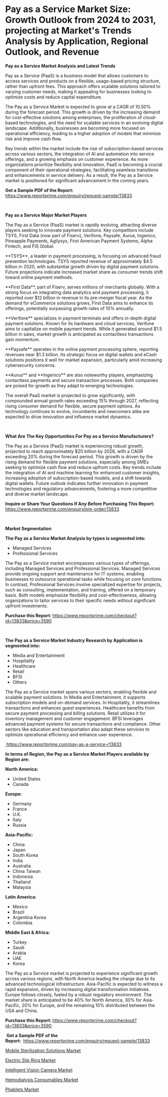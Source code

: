 <p><h1>Pay as a Service Market Size: Growth Outlook from 2024 to 2031, projecting at Market's Trends Analysis by Application, Regional Outlook, and Revenue</h1></p><p><strong>Pay as a Service Market Analysis and Latest Trends</strong></p>
<p><p>Pay as a Service (PaaS) is a business model that allows customers to access services and products on a flexible, usage-based pricing structure, rather than upfront fees. This approach offers scalable solutions tailored to varying customer needs, making it appealing for businesses looking to optimize costs and reduce capital expenditure.</p><p>The Pay as a Service Market is expected to grow at a CAGR of 10.50% during the forecast period. This growth is driven by the increasing demand for cost-effective solutions among enterprises, the proliferation of cloud-based technologies, and the need for scalable services in an evolving digital landscape. Additionally, businesses are becoming more focused on operational efficiency, leading to a higher adoption of models that minimize risk and improve cash flow.</p><p>Key trends within the market include the rise of subscription-based services across various sectors, the integration of AI and automation into service offerings, and a growing emphasis on customer experience. As more organizations prioritize flexibility and innovation, PaaS is becoming a crucial component of their operational strategies, facilitating seamless transitions and enhancements in service delivery. As a result, the Pay as a Service market is positioned for significant advancement in the coming years.</p></p>
<p><strong>Get a Sample PDF of the Report:&nbsp;</strong> <a href="https://www.reportprime.com/enquiry/request-sample/13833?utm_campaign=1470&utm_medium=2&utm_source=Github&utm_content=ia&utm_term=11102024&utm_id=pay-as-a-service">https://www.reportprime.com/enquiry/request-sample/13833</a></p>
<p>&nbsp;</p>
<p><strong>Pay as a Service Major Market Players</strong></p>
<p><p>The Pay as a Service (PaaS) market is rapidly evolving, attracting diverse players seeking to innovate payment solutions. Key competitors include TSYS, First Data (now part of Fiserv), Verifone, Paysafe, Aurus, Ingenico, Pineapple Payments, Agilysys, First American Payment Systems, Alpha Fintech, and FIS Global.</p><p>**TSYS**, a leader in payment processing, is focusing on advanced fraud prevention technologies. TSYS reported revenue of approximately $4.5 billion in 2020, with substantial growth driven by digital payment solutions. Future projections indicate increased market share as consumer trends shift toward online payment methods.</p><p>**First Data**, part of Fiserv, serves millions of merchants globally. With a strong focus on integrating data analytics and payment processing, it reported over $12 billion in revenue in its pre-merger fiscal year. As the demand for eCommerce solutions grows, First Data aims to enhance its offerings, potentially surpassing growth rates of 10% annually.</p><p>**Verifone** specializes in payment terminals and offers in-depth digital payment solutions. Known for its hardware and cloud services, Verifone aims to capitalize on mobile payment trends. While it generated around $1.5 billion in sales, market growth is anticipated as contactless transactions gain momentum.</p><p>**Paysafe** operates in the online payment processing sphere, reporting revenues near $1.3 billion. Its strategic focus on digital wallets and eCash solutions positions it well for market expansion, particularly amid increasing cybersecurity concerns.</p><p>**Aurus** and **Ingenico** are also noteworthy players, emphasizing contactless payments and secure transaction processes. Both companies are poised for growth as they adapt to emerging technologies.</p><p>The overall PaaS market is projected to grow significantly, with compounded annual growth rates exceeding 15% through 2027, reflecting rising consumer demand for flexible, secure payment options. As technology continues to evolve, incumbents and newcomers alike are expected to drive innovation and influence market dynamics.</p></p>
<p>&nbsp;</p>
<p><strong>What Are The Key Opportunities For Pay as a Service Manufacturers?</strong></p>
<p><p>The Pay as a Service (PaaS) market is experiencing robust growth, projected to reach approximately $20 billion by 2026, with a CAGR exceeding 20% during the forecast period. This growth is driven by the rising demand for flexible payment solutions, especially among SMEs seeking to optimize cash flow and reduce upfront costs. Key trends include the integration of AI and machine learning for enhanced customer insights, increasing adoption of subscription-based models, and a shift towards digital wallets. Future outlook indicates further innovation in payment technologies and regulatory advancements, fostering a more competitive and diverse market landscape.</p></p>
<p><strong>Inquire or Share Your Questions If Any Before Purchasing This Report:</strong> <a href="https://www.reportprime.com/enquiry/pre-order/13833?utm_campaign=1470&utm_medium=2&utm_source=Github&utm_content=ia&utm_term=11102024&utm_id=pay-as-a-service">https://www.reportprime.com/enquiry/pre-order/13833</a></p>
<p>&nbsp;</p>
<p><strong>Market Segmentation</strong></p>
<p><strong>The Pay as a Service Market Analysis by types is segmented into:</strong></p>
<p><ul><li>Managed Services</li><li>Professional Services</li></ul></p>
<p><p>The Pay as a Service market encompasses various types of offerings, including Managed Services and Professional Services. Managed Services provide ongoing support and maintenance for IT systems, enabling businesses to outsource operational tasks while focusing on core functions. In contrast, Professional Services involve specialized expertise for projects, such as consulting, implementation, and training, offered on a temporary basis. Both models emphasize flexibility and cost-effectiveness, allowing organizations to tailor services to their specific needs without significant upfront investments.</p></p>
<p><strong>Purchase this Report:&nbsp;</strong><a href="https://www.reportprime.com/checkout?id=13833&price=3590&utm_campaign=1470&utm_medium=2&utm_source=Github&utm_content=ia&utm_term=11102024&utm_id=pay-as-a-service">https://www.reportprime.com/checkout?id=13833&price=3590</a></p>
<p>&nbsp;</p>
<p><strong>The Pay as a Service Market Industry Research by Application is segmented into:</strong></p>
<p><ul><li>Media and Entertainment</li><li>Hospitality</li><li>Healthcare</li><li>Retail</li><li>BFSI</li><li>Others</li></ul></p>
<p><p>The Pay as a Service market spans various sectors, enabling flexible and scalable payment solutions. In Media and Entertainment, it supports subscription models and on-demand services. In Hospitality, it streamlines transactions and enhances guest experiences. Healthcare benefits from secure payment processing and billing solutions. Retail utilizes it for inventory management and customer engagement. BFSI leverages advanced payment systems for secure transactions and compliance. Other sectors like education and transportation also adapt these services to optimize operational efficiency and enhance user experience.</p></p>
<p><a href="https://www.reportprime.com/pay-as-a-service-r13833?utm_campaign=1470&utm_medium=2&utm_source=Github&utm_content=ia&utm_term=11102024&utm_id=pay-as-a-service">&nbsp;https://www.reportprime.com/pay-as-a-service-r13833</a></p>
<p><strong>In terms of Region, the Pay as a Service Market Players available by Region are:</strong></p>
<p>
    <p> <strong> North America: </strong>
        <ul>
            <li>United States</li>
            <li>Canada</li>
        </ul>
        </p> 
    <p> <strong> Europe: </strong>
        <ul>
            <li>Germany</li>
            <li>France</li>
            <li>U.K.</li>
            <li>Italy</li>
            <li>Russia</li>
        </ul>
        </p> 
    <p> <strong> Asia-Pacific: </strong>
        <ul>
            <li>China</li>
            <li>Japan</li>
            <li>South Korea</li>
            <li>India</li>
            <li>Australia</li>
            <li>China Taiwan</li>
            <li>Indonesia</li>
            <li>Thailand</li>
            <li>Malaysia</li>
        </ul>
        </p> 
    <p> <strong> Latin America: </strong>
        <ul>
            <li>Mexico</li>
            <li>Brazil</li>
            <li>Argentina Korea</li>
            <li>Colombia</li>
        </ul>
        </p> 
    <p> <strong> Middle East & Africa: </strong>
        <ul>
            <li>Turkey</li>
            <li>Saudi</li>
            <li>Arabia</li>
            <li>UAE</li>
            <li>Korea</li>
        </ul>
    </p>
    </p>
<p><p>The Pay as a Service market is projected to experience significant growth across various regions, with North America leading the charge due to its advanced technological infrastructure. Asia-Pacific is expected to witness a rapid expansion, driven by increasing digital transformation initiatives. Europe follows closely, fueled by a robust regulatory environment. The market share is anticipated to be 40% for North America, 30% for Asia-Pacific, 20% for Europe, and the remaining 10% distributed between the USA and China.</p></p>
<p><strong>Purchase this Report: </strong><a href="https://www.reportprime.com/checkout?id=13833&price=3590&utm_campaign=1470&utm_medium=2&utm_source=Github&utm_content=ia&utm_term=11102024&utm_id=pay-as-a-service">https://www.reportprime.com/checkout?id=13833&price=3590</a></p>
<p>&nbsp;<strong>Get a Sample PDF of the Report:&nbsp;&nbsp;</strong><a href="https://www.reportprime.com/enquiry/request-sample/13833?utm_campaign=1470&utm_medium=2&utm_source=Github&utm_content=ia&utm_term=11102024&utm_id=pay-as-a-service">https://www.reportprime.com/enquiry/request-sample/13833</a></p>
<p><strong></strong></p>
<p><p><a href="https://www.linkedin.com/pulse/mobile-sterilization-solutions-market-growth-segmentation-fvnce?utm_campaign=1470&utm_medium=2&utm_source=Github&utm_content=ia&utm_term=11102024&utm_id=pay-as-a-service">Mobile Sterilization Solutions Market</a></p><p><a href="https://www.linkedin.com/pulse/electric-slip-ring-market-size-growth-industry-analysis-segmentation-zrkkf?utm_campaign=1470&utm_medium=2&utm_source=Github&utm_content=ia&utm_term=11102024&utm_id=pay-as-a-service">Electric Slip Ring Market</a></p><p><a href="https://www.linkedin.com/pulse/intelligent-vision-camera-industry-sector-market-dynamics-future-4r2kf?utm_campaign=1470&utm_medium=2&utm_source=Github&utm_content=ia&utm_term=11102024&utm_id=pay-as-a-service">Intelligent Vision Camera Market</a></p><p><a href="https://www.linkedin.com/pulse/hemodialysis-consumables-market-research-report-2024-2031-o4kpe?utm_campaign=1470&utm_medium=2&utm_source=Github&utm_content=ia&utm_term=11102024&utm_id=pay-as-a-service">Hemodialysis Consumables Market</a></p><p><a href="https://www.linkedin.com/pulse/global-phablets-market-analysis-key-trends-future-projections-5svdf?utm_campaign=1470&utm_medium=2&utm_source=Github&utm_content=ia&utm_term=11102024&utm_id=pay-as-a-service">Phablets Market</a></p></p>